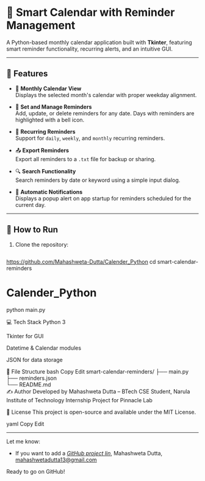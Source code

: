 # 📅 Smart Calendar with Reminder Management

A Python-based monthly calendar application built with **Tkinter**, featuring smart reminder functionality, recurring alerts, and an intuitive GUI.

---

## 🔧 Features

- 📆 **Monthly Calendar View**  
  Displays the selected month's calendar with proper weekday alignment.

- 🔔 **Set and Manage Reminders**  
  Add, update, or delete reminders for any date. Days with reminders are highlighted with a bell icon.

- 🔁 **Recurring Reminders**  
  Support for `daily`, `weekly`, and `monthly` recurring reminders.

- 📤 **Export Reminders**  
  Export all reminders to a `.txt` file for backup or sharing.

- 🔍 **Search Functionality**  
  Search reminders by date or keyword using a simple input dialog.

- 🔔 **Automatic Notifications**  
  Displays a popup alert on app startup for reminders scheduled for the current day.
---


## 🚀 How to Run

1. Clone the repository:
   ```bash
 https://github.com/Mahashweta-Dutta/Calender_Python
   cd smart-calendar-reminders
# Calender_Python
python main.py

💻 Tech Stack
Python 3

Tkinter for GUI

Datetime & Calendar modules

JSON for data storage

📁 File Structure
bash
Copy
Edit
smart-calendar-reminders/
├── main.py            
├── reminders.json      
└── README.md          
✍️ Author
Developed by Mahashweta Dutta – BTech CSE Student, Narula Institute of Technology
Internship Project for Pinnacle Lab

📃 License
This project is open-source and available under the MIT License.

yaml
Copy
Edit

---

Let me know:
- If you want to add a *[GitHub project lin](https://github.com/Mahashweta-Dutta/Calender_Python )*, Mahashweta Dutta, mahashwetadutta13@gmail.com

Ready to go on GitHub!
